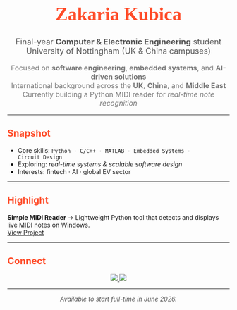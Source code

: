 <h1 align="center" style="font-family:Arial Black; font-size:42px; color:#FF4C29;">
  Zakaria Kubica
</h1>

<p align="center" style="font-size:18px; color:#555;">
  Final-year <b>Computer & Electronic Engineering</b> student  
  University of Nottingham (UK & China campuses)
</p>

<p align="center" style="font-size:16px; color:#777;">
  Focused on <b>software engineering</b>, <b>embedded systems</b>, and <b>AI-driven solutions</b><br>
  International background across the <b>UK</b>, <b>China</b>, and <b>Middle East</b><br>
  Currently building a Python MIDI reader for <i>real-time note recognition</i>
</p>

---

<h2 style="color:#FF4C29;">Snapshot</h2>

- Core skills: <code>Python · C/C++ · MATLAB · Embedded Systems · Circuit Design</code>  
- Exploring: <i>real-time systems & scalable software design</i>  
- Interests: fintech · AI · global EV sector  

---

<h2 style="color:#FF4C29;">Highlight</h2>

<b>Simple MIDI Reader</b> → Lightweight Python tool that detects and displays live MIDI notes on Windows.  
<a href="https://github.com/zakariakubica/midi-reader">View Project</a>

---

<h2 style="color:#FF4C29;">Connect</h2>

<p align="center">
  <a href="https://www.linkedin.com/in/zakaria-kubica-7a7693379/">
    <img src="https://img.shields.io/badge/LinkedIn-0A66C2?style=for-the-badge&logo=linkedin&logoColor=white"/>
  </a>
  <a href="mailto:zakariakubica@gmail.com">
    <img src="https://img.shields.io/badge/Email-D14836?style=for-the-badge&logo=gmail&logoColor=white"/>
  </a>
</p>

---

<p align="center" style="color:#555;">
  <i>Available to start full-time in June 2026.</i>
</p>

